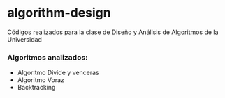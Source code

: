 # algorithm-design
Códigos realizados para la clase de Diseño y Análisis de Algoritmos de la Universidad

### Algoritmos analizados:
* Algoritmo Divide y venceras
* Algoritmo Voraz
* Backtracking